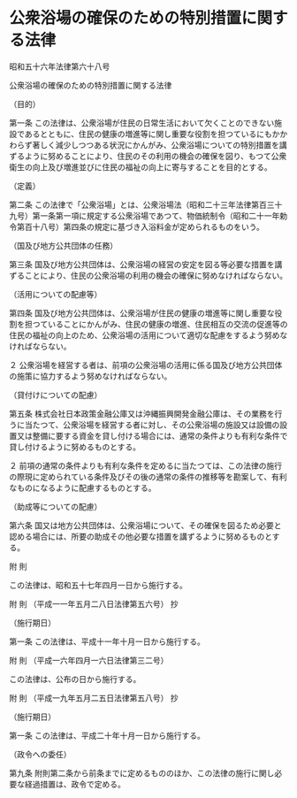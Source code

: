 # 公衆浴場の確保のための特別措置に関する法律

昭和五十六年法律第六十八号

公衆浴場の確保のための特別措置に関する法律

（目的）

第一条 この法律は、公衆浴場が住民の日常生活において欠くことのできない施設であるとともに、住民の健康の増進等に関し重要な役割を担つているにもかかわらず著しく減少しつつある状況にかんがみ、公衆浴場についての特別措置を講ずるように努めることにより、住民のその利用の機会の確保を図り、もつて公衆衛生の向上及び増進並びに住民の福祉の向上に寄与することを目的とする。

（定義）

第二条 この法律で「公衆浴場」とは、公衆浴場法（昭和二十三年法律第百三十九号）第一条第一項に規定する公衆浴場であつて、物価統制令（昭和二十一年勅令第百十八号）第四条の規定に基づき入浴料金が定められるものをいう。

（国及び地方公共団体の任務）

第三条 国及び地方公共団体は、公衆浴場の経営の安定を図る等必要な措置を講ずることにより、住民の公衆浴場の利用の機会の確保に努めなければならない。

（活用についての配慮等）

第四条 国及び地方公共団体は、公衆浴場が住民の健康の増進等に関し重要な役割を担つていることにかんがみ、住民の健康の増進、住民相互の交流の促進等の住民の福祉の向上のため、公衆浴場の活用について適切な配慮をするよう努めなければならない。

２ 公衆浴場を経営する者は、前項の公衆浴場の活用に係る国及び地方公共団体の施策に協力するよう努めなければならない。

（貸付けについての配慮）

第五条 株式会社日本政策金融公庫又は沖縄振興開発金融公庫は、その業務を行うに当たつて、公衆浴場を経営する者に対し、その公衆浴場の施設又は設備の設置又は整備に要する資金を貸し付ける場合には、通常の条件よりも有利な条件で貸し付けるように努めるものとする。

２ 前項の通常の条件よりも有利な条件を定めるに当たつては、この法律の施行の際現に定められている条件及びその後の通常の条件の推移等を勘案して、有利なものになるように配慮するものとする。

（助成等についての配慮）

第六条 国又は地方公共団体は、公衆浴場について、その確保を図るため必要と認める場合には、所要の助成その他必要な措置を講ずるように努めるものとする。

附 則

この法律は、昭和五十七年四月一日から施行する。

附 則 （平成一一年五月二八日法律第五六号） 抄

（施行期日）

第一条 この法律は、平成十一年十月一日から施行する。

附 則 （平成一六年四月一六日法律第三二号）

この法律は、公布の日から施行する。

附 則 （平成一九年五月二五日法律第五八号） 抄

（施行期日）

第一条 この法律は、平成二十年十月一日から施行する。

（政令への委任）

第九条 附則第二条から前条までに定めるもののほか、この法律の施行に関し必要な経過措置は、政令で定める。
